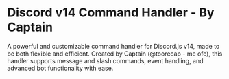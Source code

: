 # Discord v14 Command Handler - By Captain
A powerful and customizable command handler for Discord.js v14, made to be both flexible and efficient. Created by Captain (@toorecap - me ofc),  this handler supports message and slash commands, event handling, and advanced bot functionality with ease.
